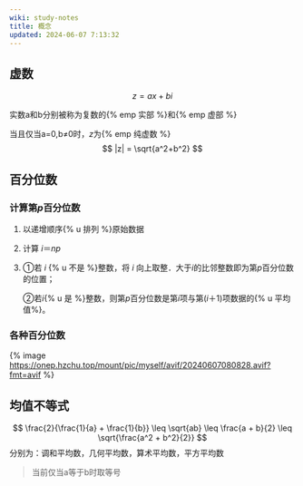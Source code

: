 ```yaml
---
wiki: study-notes
title: 概念
updated: 2024-06-07 7:13:32
---
```


## 虚数

$$
z = ax+bi
$$

实数a和b分别被称为复数的{% emp 实部 %}和{% emp 虚部 %}

当且仅当a=0,b≠0时，$z$为{% emp 纯虚数 %}
$$
|z| = \sqrt{a^2+b^2}
$$

## 百分位数

### 计算第*p*百分位数

1. 以递增顺序{% u 排列 %}原始数据

2. 计算 $i＝np%$

3. ①若 $i$ {% u 不是 %}整数，将 $i$ 向上取整．大于$i$的比邻整数即为第$p$百分位数的位置；

   ②若$i${% u 是 %}整数，则第$p$百分位数是第$i$项与第$(i＋1)$项数据的{% u 平均值%}。

### 各种百分位数

{% image https://onep.hzchu.top/mount/pic/myself/avif/20240607080828.avif?fmt=avif %}

## 均值不等式

$$
\frac{2}{\frac{1}{a} + \frac{1}{b}} \leq \sqrt{ab} \leq \frac{a + b}{2} \leq \sqrt{\frac{a^2 + b^2}{2}}
$$
分别为：调和平均数，几何平均数，算术平均数，平方平均数

> 当前仅当a等于b时取等号
